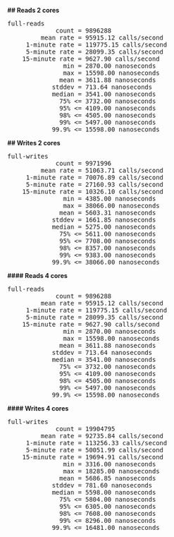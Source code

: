 **## Reads 2 cores**
<pre>
full-reads
             count = 9896288
         mean rate = 95915.12 calls/second
     1-minute rate = 119775.15 calls/second
     5-minute rate = 28099.35 calls/second
    15-minute rate = 9627.90 calls/second
               min = 2870.00 nanoseconds
               max = 15598.00 nanoseconds
              mean = 3611.88 nanoseconds
            stddev = 713.64 nanoseconds
            median = 3541.00 nanoseconds
              75% <= 3732.00 nanoseconds
              95% <= 4109.00 nanoseconds
              98% <= 4505.00 nanoseconds
              99% <= 5497.00 nanoseconds
            99.9% <= 15598.00 nanoseconds
</pre>

**## Writes 2 cores**
<pre>
full-writes
             count = 9971996
         mean rate = 51063.71 calls/second
     1-minute rate = 70076.89 calls/second
     5-minute rate = 27160.93 calls/second
    15-minute rate = 10326.10 calls/second
               min = 4385.00 nanoseconds
               max = 38066.00 nanoseconds
              mean = 5603.31 nanoseconds
            stddev = 1661.85 nanoseconds
            median = 5275.00 nanoseconds
              75% <= 5611.00 nanoseconds
              95% <= 7708.00 nanoseconds
              98% <= 8357.00 nanoseconds
              99% <= 9383.00 nanoseconds
            99.9% <= 38066.00 nanoseconds
</pre>

**#### Reads 4 cores**
<pre>
full-reads
             count = 9896288
         mean rate = 95915.12 calls/second
     1-minute rate = 119775.15 calls/second
     5-minute rate = 28099.35 calls/second
    15-minute rate = 9627.90 calls/second
               min = 2870.00 nanoseconds
               max = 15598.00 nanoseconds
              mean = 3611.88 nanoseconds
            stddev = 713.64 nanoseconds
            median = 3541.00 nanoseconds
              75% <= 3732.00 nanoseconds
              95% <= 4109.00 nanoseconds
              98% <= 4505.00 nanoseconds
              99% <= 5497.00 nanoseconds
            99.9% <= 15598.00 nanoseconds
</pre>

**#### Writes 4 cores**
<pre>
full-writes
             count = 19904795
         mean rate = 92735.84 calls/second
     1-minute rate = 113256.33 calls/second
     5-minute rate = 50051.99 calls/second
    15-minute rate = 19694.91 calls/second
               min = 3316.00 nanoseconds
               max = 18285.00 nanoseconds
              mean = 5686.85 nanoseconds
            stddev = 781.60 nanoseconds
            median = 5598.00 nanoseconds
              75% <= 5804.00 nanoseconds
              95% <= 6305.00 nanoseconds
              98% <= 7608.00 nanoseconds
              99% <= 8296.00 nanoseconds
            99.9% <= 16481.00 nanoseconds
</pre>
